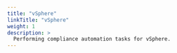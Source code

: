 ```yaml
---
title: "vSphere"
linkTitle: "vSphere"
weight: 1
description: >
  Performing compliance automation tasks for vSphere.
---
```


